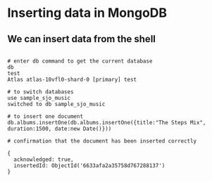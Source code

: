 # Inserting data in MongoDB 

## We can insert data from the shell

```shell

# enter db command to get the current database
db
test
Atlas atlas-10vfl0-shard-0 [primary] test

# to switch databases 
use sample_sjo_music
switched to db sample_sjo_music

# to insert one document
db.albums.insertOne(db.albums.insertOne({title:"The Steps Mix", duration:1500, date:new Date()})) 

# confirmation that the document has been inserted correctly

{
  acknowledged: true,
  insertedId: ObjectId('6633afa2a35758d767288137')
}
```


